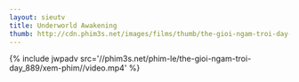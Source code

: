 ```yaml
---
layout: sieutv
title: Underworld Awakening
thumb: http://cdn.phim3s.net/images/films/thumb/the-gioi-ngam-troi-day-underworld-awakening.jpg
---
```

{% include jwpadv src='//phim3s.net/phim-le/the-gioi-ngam-troi-day_889/xem-phim//video.mp4' %}
